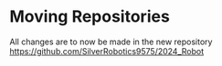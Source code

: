 # Moving Repositories
All changes are to now be made in the new repository https://github.com/SilverRobotics9575/2024_Robot



